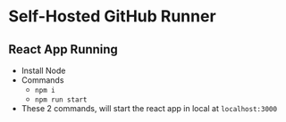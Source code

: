 # Self-Hosted GitHub Runner


## React App Running
- Install Node
- Commands
  - `npm i`
  - `npm run start`
- These 2 commands, will start the react app in local at `localhost:3000`





